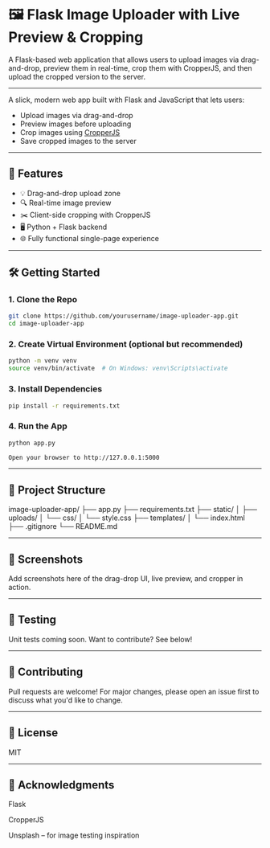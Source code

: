# 🖼️ Flask Image Uploader with Live Preview & Cropping

A Flask-based web application that allows users to upload images via drag-and-drop, preview them in real-time, crop them with CropperJS, and then upload the cropped version to the server.

---

A slick, modern web app built with Flask and JavaScript that lets users:

- Upload images via drag-and-drop
- Preview images before uploading
- Crop images using [CropperJS](https://github.com/fengyuanchen/cropperjs)
- Save cropped images to the server

---

## 🚀 Features

- 💡 Drag-and-drop upload zone
- 🔍 Real-time image preview
- ✂️ Client-side cropping with CropperJS
- 🖥️ Python + Flask backend
- 🌐 Fully functional single-page experience

---

## 🛠️ Getting Started

### 1. Clone the Repo

```bash
git clone https://github.com/yourusername/image-uploader-app.git
cd image-uploader-app
```

### 2. Create Virtual Environment (optional but recommended)

```bash
python -m venv venv
source venv/bin/activate  # On Windows: venv\Scripts\activate
```

### 3. Install Dependencies

```bash
pip install -r requirements.txt
```

### 4. Run the App

```bash
python app.py

Open your browser to http://127.0.0.1:5000
```

---

## 📁 Project Structure

image-uploader-app/
├── app.py
├── requirements.txt
├── static/
│   ├── uploads/
│   └── css/
│       └── style.css
├── templates/
│   └── index.html
├── .gitignore
└── README.md

---

## 📸 Screenshots

Add screenshots here of the drag-drop UI, live preview, and cropper in action.

---

## 🧪 Testing

Unit tests coming soon. Want to contribute? See below!

---

## 🤝 Contributing

Pull requests are welcome! For major changes, please open an issue first to discuss what you'd like to change.

---

## 📄 License

MIT

---

## 🙌 Acknowledgments

Flask

CropperJS

Unsplash – for image testing inspiration
